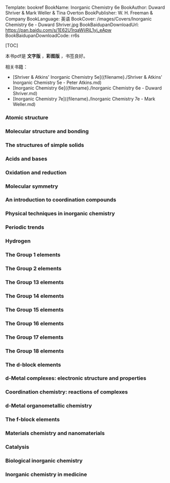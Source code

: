 Template: bookref
BookName: Inorganic Chemistry 6e
BookAuthor: Duward Shriver & Mark Weller & Tina Overton
BookPublisher: W. H. Freeman & Company
BookLanguage: 英语
BookCover: /images/Covers/Inorganic Chemistry 6e - Duward Shriver.jpg
BookBaidupanDownloadUrl: https://pan.baidu.com/s/1E62U1rqaWjiRjL1yj_eApw 
BookBaidupanDownloadCode: rr6s

[TOC]

本书pdf是 **文字版** ，**彩图版** ，书签良好。

相关书籍：

- [Shriver & Atkins' Inorganic Chemistry 5e]({filename}./Shriver & Atkins' Inorganic Chemistry 5e - Peter Atkins.md)
- [Inorganic Chemistry 6e]({filename}./Inorganic Chemistry 6e - Duward Shriver.md)
- [Inorganic Chemistry 7e]({filename}./Inorganic Chemistry 7e - Mark Weller.md)

### Atomic structure 
### Molecular structure and bonding 
### The structures of simple solids 
### Acids and bases 
### Oxidation and reduction 
### Molecular symmetry 
### An introduction to coordination compounds 
### Physical techniques in inorganic chemistry

### Periodic trends 
### Hydrogen 
### The Group 1 elements 
### The Group 2 elements 
### The Group 13 elements 
### The Group 14 elements 
### The Group 15 elements 
### The Group 16 elements 
### The Group 17 elements 
### The Group 18 elements 
### The d-block elements 
### d-Metal complexes: electronic structure and properties 
### Coordination chemistry: reactions of complexes 
### d-Metal organometallic chemistry 
### The f-block elements

### Materials chemistry and nanomaterials 
### Catalysis 
### Biological inorganic chemistry 
### Inorganic chemistry in medicine